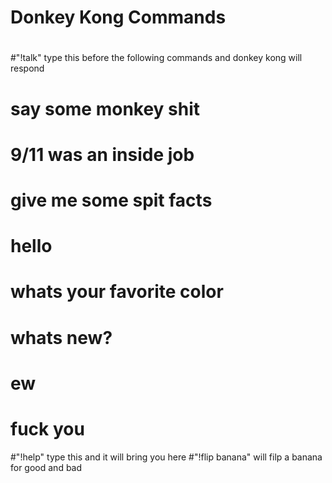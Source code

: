 # Donkey Kong Commands
#
#
#"!talk" type this before the following commands and donkey kong will respond
# say some monkey shit
# 9/11 was an inside job
# give me some spit facts
# hello
# whats your favorite color
# whats new?
# ew
# fuck you
#"!help" type this and it will bring you here
#"!flip banana" will filp a banana for good and bad
